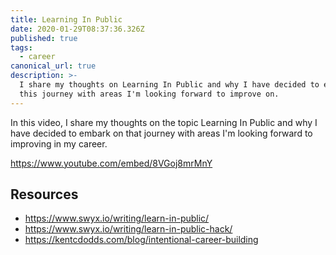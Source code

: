 ```yaml
---
title: Learning In Public
date: 2020-01-29T08:37:36.326Z
published: true
tags:
  - career
canonical_url: true
description: >-
  I share my thoughts on Learning In Public and why I have decided to embark on
  this journey with areas I'm looking forward to improve on.
---
```

In this video, I share my thoughts on the topic Learning In Public and why I have decided to embark on that journey with areas I'm looking forward to improving in my career. 

https://www.youtube.com/embed/8VGoj8mrMnY

## Resources

* https://www.swyx.io/writing/learn-in-public/
* https://www.swyx.io/writing/learn-in-public-hack/
* https://kentcdodds.com/blog/intentional-career-building
